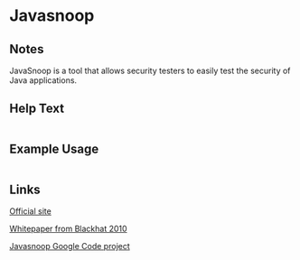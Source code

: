 # Javasnoop

Notes
-------
JavaSnoop is a tool that allows security testers to easily test the security of Java applications.


Help Text
-------
```

```

Example Usage
-------


```

```

Links
-------
[Official site](http://www.aspectsecurity.com/tools/javasnoop)

[Whitepaper from Blackhat 2010](https://media.blackhat.com/bh-us-10/whitepapers/Dabirsiaghi/BlackHat-USA-2010-Dabirsiaghi-JavaSnoop-wp.pdf)

[Javasnoop Google Code project](https://code.google.com/p/javasnoop/)
